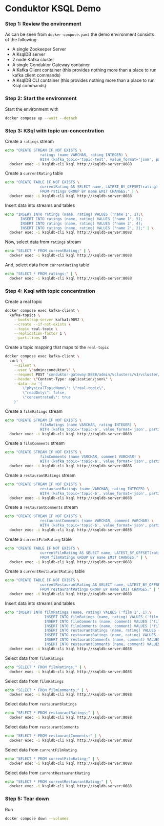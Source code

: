 # Conduktor KSQL Demo

### Step 1: Review the environment

As can be seen from `docker-compose.yaml` the demo environment consists of the following:

* A single Zookeeper Server
* A KsqlDB server
* 2 node Kafka cluster
* A single Conduktor Gateway container
* A Kafka Client container (this provides nothing more than a place to run kafka client commands)
* A KsqlDB CLI container (this provides nothing more than a place to run Ksql commands)

### Step 2: Start the environment

Start the environment with

```bash
docker compose up --wait --detach
```

### Step 3: KSql with topic un-concentration

Create a `ratings` stream
```bash
echo "CREATE STREAM IF NOT EXISTS \
                ratings (name VARCHAR, rating INTEGER) \
                WITH (kafka_topic='topic-test', value_format='json', partitions=4, replicas=1);" | \
  docker exec -i ksqldb-cli ksql http://ksqldb-server:8088
```

Create a `currentRating` table

```bash
echo "CREATE TABLE IF NOT EXISTS \
                currentRating AS SELECT name, LATEST_BY_OFFSET(rating) AS rating \
                FROM ratings GROUP BY name EMIT CHANGES;" | \
  docker exec -i ksqldb-cli ksql http://ksqldb-server:8088
```

Insert data into streams and tables
```bash
echo "INSERT INTO ratings (name, rating) VALUES ('name 1', 1);\
       INSERT INTO ratings (name, rating) VALUES ('name 1', 5);
       INSERT INTO ratings (name, rating) VALUES ('name 2', 4);
       INSERT INTO ratings (name, rating) VALUES ('name 2', 2);" | \
  docker exec -i ksqldb-cli ksql http://ksqldb-server:8088
```

Now, select data from `ratings` stream
```bash
echo "SELECT * FROM currentRating;" | \
  docker exec -i ksqldb-cli ksql http://ksqldb-server:8088
```

And, select data from `currentRating` table
```bash
echo "SELECT * FROM ratings;" | \
  docker exec -i ksqldb-cli ksql http://ksqldb-server:8088
```

### Step 4: Ksql with topic concentration

Create a real topic
```bash
docker compose exec kafka-client \
  kafka-topics \
    --bootstrap-server kafka1:9092 \
    --create --if-not-exists \
    --topic real-topic \
    --replication-factor 1 \
    --partitions 10
```

Create a topic mapping that maps to the `real-topic`
```bash
docker compose exec kafka-client \
  curl \
    --silent \
    --user \"admin:conduktor\" \
    --request POST 'conduktor-gateway:8888/admin/vclusters/v1/vcluster/london/topics/topic.%2A' \
    --header \"Content-Type: application/json\" \
    --data-raw '{
        \"physicalTopicName\": \"real-topic\",
        \"readOnly\": false,
        \"concentrated\": true
    }'
```

Create a `filmRatings` stream 
```bash
echo "CREATE STREAM IF NOT EXISTS \
                filmRatings (name VARCHAR, rating INTEGER) \
                WITH (kafka_topic='topic-a', value_format='json', partitions=4, replicas=1);" | \
  docker exec -i ksqldb-cli ksql http://ksqldb-server:8088
```

Create a `filmComments` stream
```bash
echo "CREATE STREAM IF NOT EXISTS \
                filmComments (name VARCHAR, comment VARCHAR) \
                WITH (kafka_topic='topic-a', value_format='json', partitions=4, replicas=1);" | \
  docker exec -i ksqldb-cli ksql http://ksqldb-server:8088
```

Create a `restaurantRatings` stream
```bash
echo "CREATE STREAM IF NOT EXISTS \
                restaurantRatings (name VARCHAR, rating INTEGER) \
                WITH (kafka_topic='topic-b', value_format='json', partitions=4, replicas=1);" | \
  docker exec -i ksqldb-cli ksql http://ksqldb-server:8088
```

Create a `restaurantComments` stream
```bash
echo "CREATE STREAM IF NOT EXISTS \
                restaurantComments (name VARCHAR, comment VARCHAR) \
                WITH (kafka_topic='topic-b', value_format='json', partitions=4, replicas=1);" | \
  docker exec -i ksqldb-cli ksql http://ksqldb-server:8088
```

Create a `currentFilmRating` table
```bash
echo "CREATE TABLE IF NOT EXISTS \
                currentFilmRating AS SELECT name, LATEST_BY_OFFSET(rating) AS rating \
                FROM filmRatings GROUP BY name EMIT CHANGES;" | \
  docker exec -i ksqldb-cli ksql http://ksqldb-server:8088
```

Create a `currentRestaurantRating` table
```bash
echo "CREATE TABLE IF NOT EXISTS \
                currentRestaurantRating AS SELECT name, LATEST_BY_OFFSET(rating) AS rating \
                FROM restaurantRatings GROUP BY name EMIT CHANGES;" | \
  docker exec -i ksqldb-cli ksql http://ksqldb-server:8088
```

Insert data into streams and tables
```bash
echo "INSERT INTO filmRatings (name, rating) VALUES ('film 1', 1);\
                  INSERT INTO filmRatings (name, rating) VALUES ('film 1', 5);\
                  INSERT INTO filmComments (name, comment) VALUES ('film 1', 'comment 1');\
                  INSERT INTO filmComments (name, comment) VALUES ('film 1', 'comment 2');
                  INSERT INTO restaurantRatings (name, rating) VALUES ('restaurant 1', 3);\
                  INSERT INTO restaurantRatings (name, rating) VALUES ('restaurant 1', 5);\
                  INSERT INTO restaurantComments (name, comment) VALUES ('restaurant 1', 'comment 1');\
                  INSERT INTO restaurantComments (name, comment) VALUES ('restaurant 1', 'comment 2');" | \
  docker exec -i ksqldb-cli ksql http://ksqldb-server:8088
```

Select data from `filmRatings`
```bash
echo "SELECT * FROM filmRatings;" | \
  docker exec -i ksqldb-cli ksql http://ksqldb-server:8088
```

Select data from `filmRatings`
```bash
echo "SELECT * FROM filmComments;" | \
  docker exec -i ksqldb-cli ksql http://ksqldb-server:8088
```

Select data from `restaurantRatings`
```bash
echo "SELECT * FROM restaurantRatings;" | \
  docker exec -i ksqldb-cli ksql http://ksqldb-server:8088
```

Select data from `restaurantComments`
```bash
echo "SELECT * FROM restaurantComments;" | \
  docker exec -i ksqldb-cli ksql http://ksqldb-server:8088
```

Select data from `currentFilmRating`
```bash
echo "SELECT * FROM currentFilmRating;" | \
  docker exec -i ksqldb-cli ksql http://ksqldb-server:8088
```

Select data from `currentRestaurantRating`
```bash
echo "SELECT * FROM currentRestaurantRating;" | \
  docker exec -i ksqldb-cli ksql http://ksqldb-server:8088
```

### Step 5: Tear down

Run
```bash
docker compose down --volumes
```